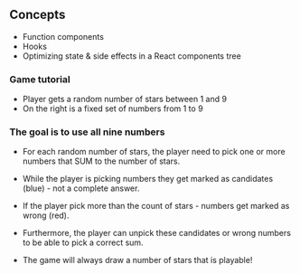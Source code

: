 ## Concepts
- Function components
- Hooks
- Optimizing state & side effects in a React components tree


### Game tutorial
- Player gets a random number of stars between 1 and 9 
- On the right is a fixed set of numbers from 1 to 9

### The goal is to use all nine numbers

- For each random number of stars, the player need to pick one or more numbers that SUM to the number of stars.

-  While the player is picking numbers they get marked as candidates (blue) - not a complete answer.
- If the player pick more than the count of stars - numbers get marked as wrong (red).
- Furthermore, the player can unpick these candidates or wrong numbers to be able to pick a correct sum.

- The game will always draw a number of stars that is playable!